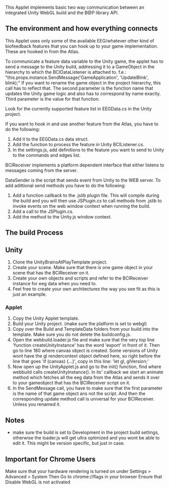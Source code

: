This Applet implements basic two way communication between an integrated Unity WebGL build and the B@P library API.


## The environment and how everything connects
This Applet uses only some of the available EEG/whatever other kind of biofeedback features that you can hook up to your game implementation. These are hooked in from the Atlas.

To communicate a feature data variable to the Unity game, the applet has to send a message to the Unity build, addressing it to a GameObject in the hierarchy to which the BCIDataListener is attached to. f.e.:
	"this.props.instance.SendMessage('GameApplication', 'UpdateBlink', blink);"
If you want to rename the game object in the project hierarchy, this call has to reflect that.
The second parameter is the function name that updates the Unity game logic and also has to correspond by name exactly.
Third parameter is the value for that function.

Look for the currently supported feature list in EEGData.cs in the Unity project.

If you want to hook in and use another feature from the Atlas, you have to do the following:
1) Add it to the EEGData.cs data struct.
2) Add the function to process the feature in Unity BCIListener.cs.
3) In the settings.js, add definitions to the feature you want to send to Unity to the commands and edges list.


BCIReceiver implements a platform dependent interface that either listens to messages coming from the server.

DataSender is the script that sends event from Unity to the WEB server.
To add adittional send methods you have to do the following:
1) Add a function callback to the .jslib plugin file. This will compile during the build and you will then use JSPlugin.cs to call methods from .jslib to invoke events on the web window context when running the build.
2) Add a call to the JSPlugin.cs.
3) Add the method to the Unity.js window context.


## The build Process
## Unity
1. Clone the UnityBrainsAtPlayTemplate project.
2. Create your scene. Make sure that there is one game object in your scene that has the BCIReceiver on it.
3. Create your own objects and scripts and refer to the BCIReceiver instance for eeg data when you need to.
4. Feel free to create your own architectures the way you see fit as this is just an example.


### Applet
1. Copy the Unity Applet template.
2. Build your Unity project. (make sure the platform is set to webgl)
3. Copy over the Build and TemplateData folders from your build into the template. Make sure you do not delete the buildconfig.js.
4. Open the webbuild.loader.js file and make sure that the very top line 'function createUnityInstance' has the word 'export' in front of it. Then go to line 180 where canvas object is created. Some versions of Unity wont have the gl rendercontext object defined here, so right before the line that goes 'if (canvas) {...}', copy in this line: 'let gl, glVersion;'
5. Now open up the UnityApplet.js and go to the init() function, find where webbuild calls createUnityInstance(). In its' callback we start an animate method which fetches all the eeg data from the Atlas and sends it over to your gameobject that has the BCIReceiver script on it.
6. In the SendMessage call, you have to make sure that the first parameter is the name of that game object ans not the script. And then the corresponding update method call is universal for your BCIReceiver. Unless you renamed it.


## Notes
* make sure the build is set to Development in the project build settings, otherwise the loader.js will get ultra optimized and you wont be able to edit it. This might be version specific, but just in case.


## Important for Chrome Users
Make sure that your hardware rendering is turned on under Settings > Advanced > System
Then Go to chrome://flags in your browser
Ensure that Disable WebGL is not activated